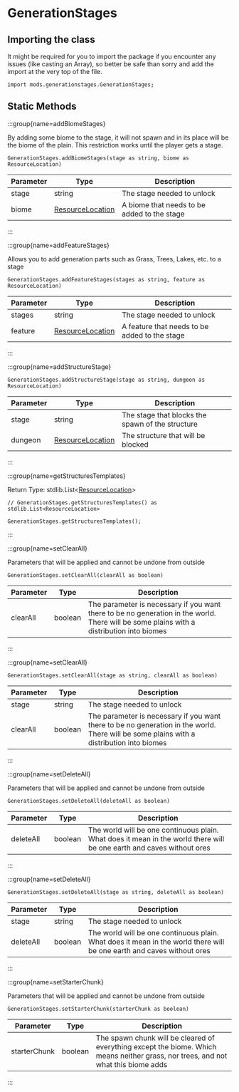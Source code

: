 # GenerationStages

## Importing the class

It might be required for you to import the package if you encounter any issues (like casting an Array), so better be safe than sorry and add the import at the very top of the file.
```zenscript
import mods.generationstages.GenerationStages;
```


## Static Methods

:::group{name=addBiomeStages}

By adding some biome to the stage, it will not spawn and in its place will be the biome of the plain. This restriction works until the player gets a stage.

```zenscript
GenerationStages.addBiomeStages(stage as string, biome as ResourceLocation)
```

| Parameter |                            Type                            |                 Description                 |
|-----------|------------------------------------------------------------|---------------------------------------------|
| stage     | string                                                     | The stage needed to unlock                  |
| biome     | [ResourceLocation](/vanilla/api/resource/ResourceLocation) | A biome that needs to be added to the stage |


:::

:::group{name=addFeatureStages}

Allows you to add generation parts such as Grass, Trees, Lakes, etc. to a stage

```zenscript
GenerationStages.addFeatureStages(stages as string, feature as ResourceLocation)
```

| Parameter |                            Type                            |                  Description                  |
|-----------|------------------------------------------------------------|-----------------------------------------------|
| stages    | string                                                     | The stage needed to unlock                    |
| feature   | [ResourceLocation](/vanilla/api/resource/ResourceLocation) | A feature that needs to be added to the stage |


:::

:::group{name=addStructureStage}



```zenscript
GenerationStages.addStructureStage(stage as string, dungeon as ResourceLocation)
```

| Parameter |                            Type                            |                   Description                    |
|-----------|------------------------------------------------------------|--------------------------------------------------|
| stage     | string                                                     | The stage that blocks the spawn of the structure |
| dungeon   | [ResourceLocation](/vanilla/api/resource/ResourceLocation) | The structure that will be blocked               |


:::

:::group{name=getStructuresTemplates}

Return Type: stdlib.List&lt;[ResourceLocation](/vanilla/api/resource/ResourceLocation)&gt;

```zenscript
// GenerationStages.getStructuresTemplates() as stdlib.List<ResourceLocation>

GenerationStages.getStructuresTemplates();
```

:::

:::group{name=setClearAll}

Parameters that will be applied and cannot be undone from outside

```zenscript
GenerationStages.setClearAll(clearAll as boolean)
```

| Parameter |  Type   |                                                               Description                                                                |
|-----------|---------|------------------------------------------------------------------------------------------------------------------------------------------|
| clearAll  | boolean | The parameter is necessary if you want there to be no generation in the world. There will be some plains with a distribution into biomes |


:::

:::group{name=setClearAll}



```zenscript
GenerationStages.setClearAll(stage as string, clearAll as boolean)
```

| Parameter |  Type   |                                                               Description                                                                |
|-----------|---------|------------------------------------------------------------------------------------------------------------------------------------------|
| stage     | string  | The stage needed to unlock                                                                                                               |
| clearAll  | boolean | The parameter is necessary if you want there to be no generation in the world. There will be some plains with a distribution into biomes |


:::

:::group{name=setDeleteAll}

Parameters that will be applied and cannot be undone from outside

```zenscript
GenerationStages.setDeleteAll(deleteAll as boolean)
```

| Parameter |  Type   |                                                      Description                                                      |
|-----------|---------|-----------------------------------------------------------------------------------------------------------------------|
| deleteAll | boolean | The world will be one continuous plain. What does it mean in the world there will be one earth and caves without ores |


:::

:::group{name=setDeleteAll}



```zenscript
GenerationStages.setDeleteAll(stage as string, deleteAll as boolean)
```

| Parameter |  Type   |                                                      Description                                                      |
|-----------|---------|-----------------------------------------------------------------------------------------------------------------------|
| stage     | string  | The stage needed to unlock                                                                                            |
| deleteAll | boolean | The world will be one continuous plain. What does it mean in the world there will be one earth and caves without ores |


:::

:::group{name=setStarterChunk}

Parameters that will be applied and cannot be undone from outside

```zenscript
GenerationStages.setStarterChunk(starterChunk as boolean)
```

|  Parameter   |  Type   |                                                            Description                                                             |
|--------------|---------|------------------------------------------------------------------------------------------------------------------------------------|
| starterChunk | boolean | The spawn chunk will be cleared of everything except the biome. Which means neither grass, nor trees, and not what this biome adds |


:::


